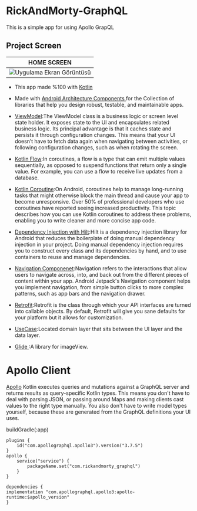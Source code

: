 # RickAndMorty-GraphQL

This is a simple app for using Apollo GrapQL
## Project Screen
HOME SCREEN | 
--- | 
![Uygulama Ekran Görüntüsü](https://i.hizliresim.com/t6lhadn.png) |

- This app made %100 with  [Kotlin](https://developer.android.com/kotlin)

- Made with [Android Architecture Components ](https://developer.android.com/topic/architecture)for the Collection of libraries that help you design robust, testable, and maintainable apps.

- [ViewModel](https://developer.android.com/topic/libraries/architecture/viewmodel):The ViewModel class is a business logic or screen level state holder. It exposes state to the UI and encapsulates related business logic. Its principal advantage is that it caches state and persists it through configuration changes. This means that your UI doesn’t have to fetch data again when navigating between activities, or following configuration changes, such as when rotating the screen.

- [Kotlin Flow](https://developer.android.com/kotlin/flow):In coroutines, a flow is a type that can emit multiple values sequentially, as opposed to suspend functions that return only a single value. For example, you can use a flow to receive live updates from a database.

- [Kotlin Coroutine](https://developer.android.com/kotlin/coroutines):On Android, coroutines help to manage long-running tasks that might otherwise block the main thread and cause your app to become unresponsive. Over 50% of professional developers who use coroutines have reported seeing increased productivity. This topic describes how you can use Kotlin coroutines to address these problems, enabling you to write cleaner and more concise app code.

- [Dependency Injection with Hilt](https://developer.android.com/training/dependency-injection/hilt-android):Hilt is a dependency injection library for Android that reduces the boilerplate of doing manual dependency injection in your project. Doing manual dependency injection requires you to construct every class and its dependencies by hand, and to use containers to reuse and manage dependencies.

- [Navigation Componenet](https://developer.android.com/guide/navigation):Navigation refers to the interactions that allow users to navigate across, into, and back out from the different pieces of content within your app. Android Jetpack's Navigation component helps you implement navigation, from simple button clicks to more complex patterns, such as app bars and the navigation drawer.

- [Retrofit](https://square.github.io/retrofit/):Retrofit is the class through which your API interfaces are turned into callable objects. By default, Retrofit will give you sane defaults for your platform but it allows for customization.

- [UseCase](https://developer.android.com/topic/architecture/domain-layer):Located domain layer that sits between the UI layer and the data layer.

- [Glide ](https://github.com/bumptech/glide):A library for imageView.


# Apollo Client
[Apollo](https://www.apollographql.com/docs/kotlin/)
 Kotlin executes queries and mutations against a GraphQL server and returns results as query-specific Kotlin types. This means you don't have to deal with parsing JSON, or passing around Maps and making clients cast values to the right type manually. You also don't have to write model types yourself, because these are generated from the GraphQL definitions your UI uses.

  buildGradle(:app)
  
``````
plugins {
    id("com.apollographql.apollo3").version("3.7.5")
}
apollo {
    service("service") {
        packageName.set("com.rickandmorty_graphql")
    }
}

dependencies {
implementation "com.apollographql.apollo3:apollo-runtime:$apollo_version"
} 
